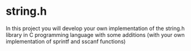 # string.h
In this project you will develop your own implementation of the string.h library in C programming language with some additions (with your own implementation of sprintf and sscanf functions)
